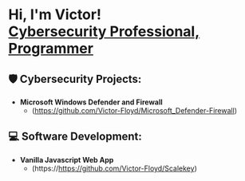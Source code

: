  <h1>
 Hi, I'm Victor! <br/>
 <a href="https://www.linkedin.com/in/victorfloyd/">Cybersecurity Professional,  </a>
 <a href="https://github.com/Victor-Floyd">Programmer</a>
 </h1>

<h2>🛡️ Cybersecurity Projects:</h2>

- <b>Microsoft Windows Defender and Firewall</b>
  - (https://github.com/Victor-Floyd/Microsoft_Defender-Firewall)
 
<h2>💻  Software Development:</h2>

- <b>Vanilla Javascript Web App</b>
  - (https://https://github.com/Victor-Floyd/Scalekey)
 

